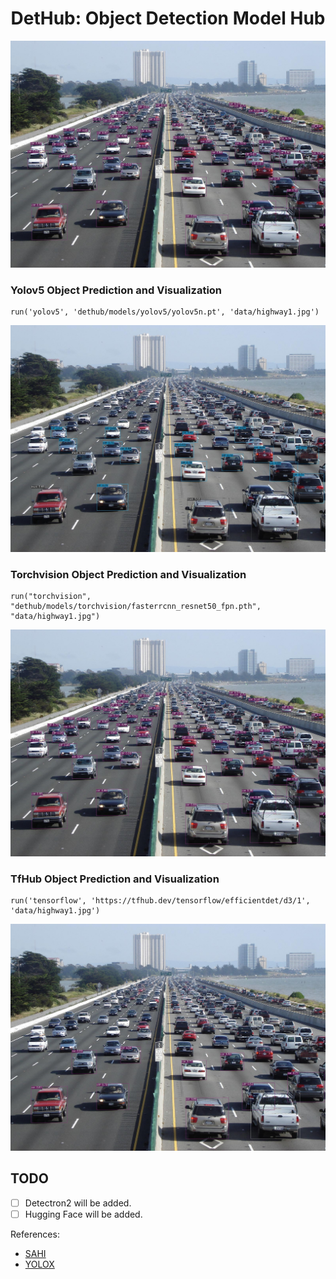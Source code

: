 <div align="center">
<h1>
DetHub: Object Detection Model Hub
</h1>
<img src="doc/torchvision.jpg" alt="Torchvision" width="800">
</div>

### Yolov5 Object Prediction and Visualization
```
run('yolov5', 'dethub/models/yolov5/yolov5n.pt', 'data/highway1.jpg')
```
<img src="doc/yolov5.jpg" alt="Yolov5" width="800">

### Torchvision Object Prediction and Visualization
```
run("torchvision", "dethub/models/torchvision/fasterrcnn_resnet50_fpn.pth", "data/highway1.jpg")
```
<img src="doc/torchvision.jpg" alt="Torchvision" width="800">

### TfHub Object Prediction and Visualization
```
run('tensorflow', 'https://tfhub.dev/tensorflow/efficientdet/d3/1', 'data/highway1.jpg')
```
<img src="doc/tensorflow.jpg" alt="TfHub" width="800">

## TODO
- [ ] Detectron2 will be added.
- [ ] Hugging Face will be added.

References:
- [SAHI](https://github.com/obss/sahi)
- [YOLOX](https://github.com/Megvii-BaseDetection/YOLOX)
